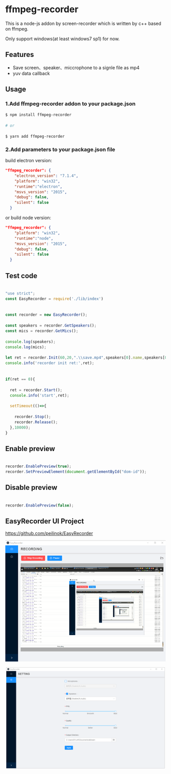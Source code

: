 # ffmpeg-recorder

This is a node-js addon by screen-recorder which is written by c++ based on ffmpeg.

Only support windows(at least windows7 sp1) for now.


## Features

- Save screen、speaker、miccrophone to a signle file as mp4
- yuv data callback


## Usage


### 1.Add ffmpeg-recorder addon to your package.json

```sh
$ npm install ffmpeg-recorder

# or

$ yarn add ffmpeg-recorder
```

### 2.Add parameters to your package.json file

build electron version:

```json
"ffmpeg_recorder": {
    "electron_version": "7.1.4",
    "platform": "win32",
    "runtime":"electron",
    "msvs_version": "2015",
    "debug": false,
    "silent": false
  }
```

or build node version:

```json
"ffmpeg_recorder": {
    "platform": "win32",
    "runtime":"node",
    "msvs_version": "2015",
    "debug": false,
    "silent": false
  }
```



## Test code

```js

"use strict";
const EasyRecorder = require('./lib/index')


const recorder = new EasyRecorder();

const speakers = recorder.GetSpeakers();
const mics = recorder.GetMics();

console.log(speakers);
console.log(mics);

let ret = recorder.Init(60,20,".\\save.mp4",speakers[0].name,speakers[0].id,mics[0].name,mics[0].id);
console.info('recorder init ret:',ret);


if(ret == 0){

  ret = recorder.Start();
  console.info('start',ret);

  setTimeout(()=>{

    recorder.Stop();
    recorder.Release();
  },10000);
}

```

## Enable preview

``` js

recorder.EnablePreview(true);
recorder.SetPreviewElement(document.getElementById("dom-id"));

```

## Disable preview

``` js

recorder.EnablePreview(false);

```

## EasyRecorder UI Project

https://github.com/peilinok/EasyRecorder

![](screenshots/recording.png)

![](screenshots/settings.png)
